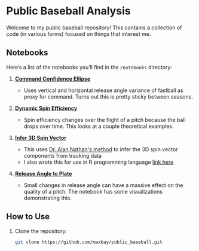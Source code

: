 # Public Baseball Analysis

Welcome to my public baseball repository! This contains a collection of code (in various forms) focused on things that interest me.

## Notebooks

Here’s a list of the notebooks you’ll find in the `/notebooks` directory:


1. **[Command Confidence Ellipse](https://github.com/maxbay/public_baseball/blob/main/notebooks/command_confellipse.ipynb)**
   - Uses vertical and horizontal release angle variance of fastball as proxy for command. Turns out this is pretty sticky between seasons. 

2. **[Dynamic Spin Efficiency](https://github.com/maxbay/public_baseball/blob/main/notebooks/dynamic_spin_efficiency.ipynb)**
    - Spin efficiency changes over the flight of a pitch because the ball drops over time. This looks at a couple theoretical examples. 
   
4. **[Infer 3D Spin Vector](https://github.com/maxbay/public_baseball/blob/main/notebooks/infer_spin_vector.ipynb)**
   - This uses [Dr. Alan Nathan's method](https://baseball.physics.illinois.edu/HawkeyeAveSpinComponents.pdf) to infer the 3D spin vector components from tracking data
   - I also wrote this for use in R programming language [link here](https://maxbay.github.io/public_baseball/infer_spin_vector.html)

5. **[Release Angle to Plate](https://github.com/maxbay/public_baseball/blob/main/notebooks/releaes_angle_var.ipynb)**
   - Small changes in release angle can have a massive effect on the quality of a pitch. The notebook has some visualizations demonstrating this. 


## How to Use

1. Clone the repository:
   ```bash
   git clone https://github.com/maxbay/public_baseball.git
